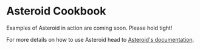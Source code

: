 # Asteroid Cookbook 

Examples of Asteroid in action are coming soon. Please hold tight!

For more details on how to use Asteroid head to [Asteroid's documentation](https://docs.asteroid.ai/).

